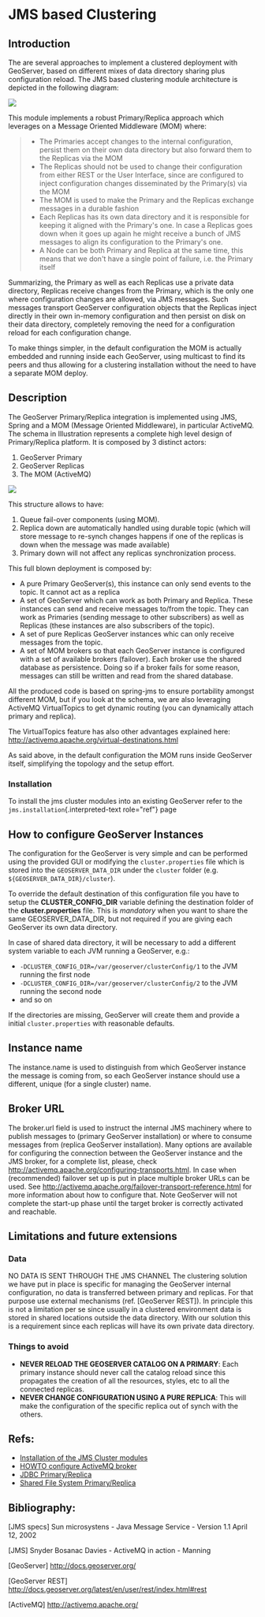 # JMS based Clustering

## Introduction

The are several approaches to implement a clustered deployment with GeoServer, based on different mixes of data directory sharing plus configuration reload. The JMS based clustering module architecture is depicted in the following diagram:

![](images/Schema.png)

This module implements a robust Primary/Replica approach which leverages on a Message Oriented Middleware (MOM) where:

> -   The Primaries accept changes to the internal configuration, persist them on their own data directory but also forward them to the Replicas via the MOM
> -   The Replicas should not be used to change their configuration from either REST or the User Interface, since are configured to inject configuration changes disseminated by the Primary(s) via the MOM
> -   The MOM is used to make the Primary and the Replicas exchange messages in a durable fashion
> -   Each Replicas has its own data directory and it is responsible for keeping it aligned with the Primary's one. In case a Replicas goes down when it goes up again he might receive a bunch of JMS messages to align its configuration to the Primary's one.
> -   A Node can be both Primary and Replica at the same time, this means that we don't have a single point of failure, i.e. the Primary itself

Summarizing, the Primary as well as each Replicas use a private data directory, Replicas receive changes from the Primary, which is the only one where configuration changes are allowed, via JMS messages. Such messages transport GeoServer configuration objects that the Replicas inject directly in their own in-memory configuration and then persist on disk on their data directory, completely removing the need for a configuration reload for each configuration change.

To make things simpler, in the default configuration the MOM is actually embedded and running inside each GeoServer, using multicast to find its peers and thus allowing for a clustering installation without the need to have a separate MOM deploy.

## Description

The GeoServer Primary/Replica integration is implemented using JMS, Spring and a MOM (Message Oriented Middleware), in particular ActiveMQ. The schema in Illustration represents a complete high level design of Primary/Replica platform. It is composed by 3 distinct actors:

1.  GeoServer Primary
2.  GeoServer Replicas
3.  The MOM (ActiveMQ)

![](images/Arch.png)

This structure allows to have:

1.  Queue fail-over components (using MOM).
2.  Replica down are automatically handled using durable topic (which will store message to re-synch changes happens if one of the replicas is down when the message was made available)
3.  Primary down will not affect any replicas synchronization process.

This full blown deployment is composed by:

-   A pure Primary GeoServer(s), this instance can only send events to the topic. It cannot act as a replica
-   A set of GeoServer which can work as both Primary and Replica. These instances can send and receive messages to/from the topic. They can work as Primaries (sending message to other subscribers) as well as Replicas (these instances are also subscribers of the topic).
-   A set of pure Replicas GeoServer instances whic can only receive messages from the topic.
-   A set of MOM brokers so that each GeoServer instance is configured with a set of available brokers (failover). Each broker use the shared database as persistence. Doing so if a broker fails for some reason, messages can still be written and read from the shared database.

All the produced code is based on spring-jms to ensure portability amongst different MOM, but if you look at the schema, we are also leveraging ActiveMQ VirtualTopics to get dynamic routing (you can dynamically attach primary and replica).

The VirtualTopics feature has also other advantages explained here: <http://activemq.apache.org/virtual-destinations.html>

As said above, in the default configuration the MOM runs inside GeoServer itself, simplifying the topology and the setup effort.

### Installation

To install the jms cluster modules into an existing GeoServer refer to the `jms.installation`{.interpreted-text role="ref"} page

## How to configure GeoServer Instances

The configuration for the GeoServer is very simple and can be performed using the provided GUI or modifying the `cluster.properties` file which is stored into the `GEOSERVER_DATA_DIR` under the `cluster` folder (e.g. `${GEOSERVER_DATA_DIR}/cluster`).

To override the default destination of this configuration file you have to setup the **CLUSTER_CONFIG_DIR** variable defining the destination folder of the **cluster.properties** file. This is *mandatory* when you want to share the same GEOSERVER_DATA_DIR, but not required if you are giving each GeoServer its own data directory.

In case of shared data directory, it will be necessary to add a different system variable to each JVM running a GeoServer, e.g.:

-   `-DCLUSTER_CONFIG_DIR=/var/geoserver/clusterConfig/1` to the JVM running the first node
-   `-DCLUSTER_CONFIG_DIR=/var/geoserver/clusterConfig/2` to the JVM running the second node
-   and so on

If the directories are missing, GeoServer will create them and provide a initial `cluster.properties` with reasonable defaults.

## Instance name

The instance.name is used to distinguish from which GeoServer instance the message is coming from, so each GeoServer instance should use a different, unique (for a single cluster) name.

## Broker URL

The broker.url field is used to instruct the internal JMS machinery where to publish messages to (primary GeoServer installation) or where to consume messages from (replica GeoServer installation). Many options are available for configuring the connection between the GeoServer instance and the JMS broker, for a complete list, please, check <http://activemq.apache.org/configuring-transports.html>. In case when (recommended) failover set up is put in place multiple broker URLs can be used. See <http://activemq.apache.org/failover-transport-reference.html> for more information about how to configure that. Note GeoServer will not complete the start-up phase until the target broker is correctly activated and reachable.

## Limitations and future extensions

### Data

NO DATA IS SENT THROUGH THE JMS CHANNEL The clustering solution we have put in place is specific for managing the GeoServer internal configuration, no data is transferred between primary and replicas. For that purpose use external mechanisms (ref. [GeoServer REST]). In principle this is not a limitation per se since usually in a clustered environment data is stored in shared locations outside the data directory. With our solution this is a requirement since each replicas will have its own private data directory.

### Things to avoid

-   **NEVER RELOAD THE GEOSERVER CATALOG ON A PRIMARY**: Each primary instance should never call the catalog reload since this propagates the creation of all the resources, styles, etc to all the connected replicas.
-   **NEVER CHANGE CONFIGURATION USING A PURE REPLICA**: This will make the configuration of the specific replica out of synch with the others.

## Refs:

<div class="grid cards" markdown>

-   [Installation of the JMS Cluster modules](installation.md)
-   [HOWTO configure ActiveMQ broker](activemq/activemqBroker.md)
-   [JDBC Primary/Replica](activemq/JDBC.md)
-   [Shared File System Primary/Replica](activemq/SharedFolder.md)

</div>

## Bibliography:

[JMS specs] Sun microsystens - Java Message Service - Version 1.1 April 12, 2002

[JMS] Snyder Bosanac Davies - ActiveMQ in action - Manning

[GeoServer] <http://docs.geoserver.org/>

[GeoServer REST] <http://docs.geoserver.org/latest/en/user/rest/index.html#rest>

[ActiveMQ] <http://activemq.apache.org/>
